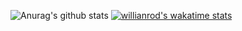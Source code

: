 ![Anurag's github stats](https://github-readme-stats.vercel.app/api?username=othmaneessafi&show_icons=true&theme=radical)
[![willianrod's wakatime stats](https://github-readme-stats.vercel.app/api/wakatime?username=othmaneessafi)](https://github.com/anuraghazra/github-readme-stats)

